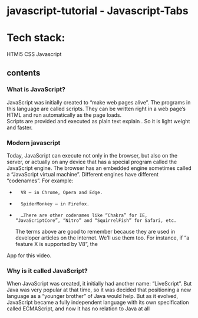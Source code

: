 # javascript-tutorial - Javascript-Tabs

# Tech stack:

HTMl5
CSS
Javascript

## contents

### What is JavaScript?

JavaScript was initially created to “make web pages alive”.
The programs in this language are called scripts.
They can be written right in a web page’s HTML and run automatically as the page loads.  
Scripts are provided and executed as plain text explain
. So it is light weight and faster.

### Modern javascript

Today, JavaScript can execute not only in the browser, but also on the server, or actually on any device that has a special program called the JavaScript engine.
The browser has an embedded engine sometimes called a “JavaScript virtual machine”.
Different engines have different “codenames”. For example:

-     	V8 – in Chrome, Opera and Edge.
-     	SpiderMonkey – in Firefox.
-     	…There are other codenames like “Chakra” for IE, “JavaScriptCore”, “Nitro” and “SquirrelFish” for Safari, etc.
  The terms above are good to remember because they are used in developer articles on the internet. We’ll use them too. For instance, if “a feature X is supported by V8”, the

App for this video.

### Why is it called JavaScript?

When JavaScript was created, it initially had another name: “LiveScript”. But Java was very popular at that time, so it was decided that positioning a new language as a “younger brother” of Java would help.
But as it evolved, JavaScript became a fully independent language with its own specification called ECMAScript, and now it has no relation to Java at all

